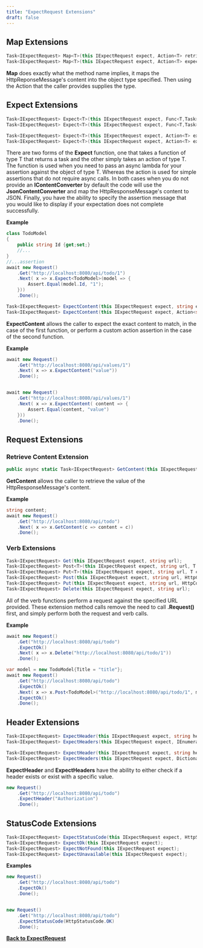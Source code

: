 ```yaml
---
title: "ExpectRequest Extensions"
draft: false
---
```


## Map Extensions

``` csharp
Task<IExpectRequest> Map<T>(this IExpectRequest expect, Action<T> retrieveObject);
Task<IExpectRequest> Map<T>(this IExpectRequest expect, Action<T> expectedAction, IContentConverter<T> converter)
```

**Map** does exactly what the method name implies, it maps the HttpReponseMessage's content into the object type specified. Then using the Action that the caller provides supplies the type.

## Expect Extensions

``` csharp
Task<IExpectRequest> Expect<T>(this IExpectRequest expect, Func<T,Task> taskFunc, string assertMessage = null);
Task<IExpectRequest> Expect<T>(this IExpectRequest expect, Func<T,Task> taskFunc, IContentConverter<T> converter, string assertMessage = null);

Task<IExpectRequest> Expect<T>(this IExpectRequest expect, Action<T> expectedAction, string assertMessage = null);
Task<IExpectRequest> Expect<T>(this IExpectRequest expect, Action<T> expectedAction, IContentConverter<T> converter, string assertMessage = null); 
```

There are two forms of the **Expect** function, one that takes a function of type T that returns a task and the other simply takes an action of type T. The function is used when you need to pass an async lambda for your assertion against the object of type T. Whereas the action is used for simple assertions that do not require async calls. In both cases when you do not provide an **IContentConverter** by default the code will use the **JsonContentConverter<T>** and map the HttpResponseMessage's content to JSON. Finally, you have the ability to specify the assertion message that you would like to display if your expectation does not complete successfully.


**Example**
``` csharp
class TodoModel
{
    public string Id {get;set;}
    //...
}
//...assertion
await new Request()
    .Get("http://localhost:8080/api/todo/1")
    .Next( x => x.Expect<TodoModel>(model => {
        Assert.Equal(model.Id, "1");
    }))
    .Done();

```

``` csharp
Task<IExpectRequest> ExpectContent(this IExpectRequest expect, string expectedContent);
Task<IExpectRequest> ExpectContent(this IExpectRequest expect, Action<string> expectedContentAction);
```

**ExpectContent** allows the caller to expect the exact content to match, in the case of the first function, or perform a custom action assertion in the case of the second function. 


**Example**
``` csharp
await new Request()
    .Get("http://localhost:8080/api/values/1")
    .Next( x => x.ExpectContent("value"))
    .Done();


await new Request()
    .Get("http://localhost:8080/api/values/1")
    .Next( x => x.ExpectContent( content => {
        Assert.Equal(content, "value")
    }))
    .Done();
```


## Request Extensions

### Retrieve Content Extension


``` csharp
public async static Task<IExpectRequest> GetContent(this IExpectRequest expect, Action<string> contentRetriever);
```

**GetContent** allows the caller to retrieve the value of the HttpResponseMessage's content.

**Example**
``` csharp
string content;
await new Request()
    .Get("http://localhost:8080/api/todo")
    .Next( x => x.GetContent(c => content = c))
    .Done();
```

### Verb Extensions

``` csharp
Task<IExpectRequest> Get(this IExpectRequest expect, string url);
Task<IExpectRequest> Post<T>(this IExpectRequest expect, string url, T content);
Task<IExpectRequest> Put<T>(this IExpectRequest expect, string url, T content);
Task<IExpectRequest> Post(this IExpectRequest expect, string url, HttpContent content);
Task<IExpectRequest> Put(this IExpectRequest expect, string url, HttpContent content);
Task<IExpectRequest> Delete(this IExpectRequest expect, string url);
```

All of the verb functions perform a request against the specified URL provided. These extension method calls remove the need to call **.Request()** first, and simply perform both the request and verb calls.

**Example**
``` csharp
await new Request()
    .Get("http://localhost:8080/api/todo")
    .ExpectOk()    
    .Next( x => x.Delete("http://localhost:8080/api/todo/1"))
    .Done();

var model = new TodoModel{Title = "title"};
await new Request()
    .Get("http://localhost:8080/api/todo")
    .ExpectOk()
    .Next( x => x.Post<TodoModel>("http://localhost:8080/api/todo/1", model))
    .ExpectOk()    
    .Done();
```

## Header Extensions

``` csharp
Task<IExpectRequest> ExpectHeader(this IExpectRequest expect, string headerKey);
Task<IExpectRequest> ExpectHeaders(this IExpectRequest expect, IEnumerable<string> headers);

Task<IExpectRequest> ExpectHeader(this IExpectRequest expect, string headerKey, string headerValue);
Task<IExpectRequest> ExpectHeaders(this IExpectRequest expect, Dictionary<string,string> headers);
```

**ExpectHeader** and **ExpectHeaders** have the ability to either check if a header exists or exist with a specific value.

``` csharp
new Request()
    .Get("http://localhost:8080/api/todo")
    .ExpectHeader("Authorization")
    .Done();    
```


## StatusCode Extensions

``` csharp
Task<IExpectRequest> ExpectStatusCode(this IExpectRequest expect, HttpStatusCode expectedStatusCode);
Task<IExpectRequest> ExpectOk(this IExpectRequest expect);
Task<IExpectRequest> ExpectNotFound(this IExpectRequest expect);
Task<IExpectRequest> ExpectUnavailable(this IExpectRequest expect);
```

**Examples**

``` csharp
new Request()
    .Get("http://localhost:8080/api/todo")
    .ExpectOk()
    .Done();


new Request()
    .Get("http://localhost:8080/api/todo")
    .ExpectStatusCode(HttpStatusCode.OK)
    .Done();    
```


**[Back to ExpectRequest](/api/expect-request)**

